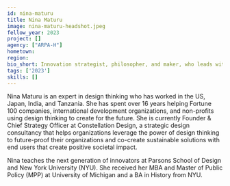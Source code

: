 ```yaml
---
id: nina-maturu
title: Nina Maturu
image: nina-maturu-headshot.jpeg
fellow_year: 2023
project: []
agency: ["ARPA-H"]
hometown: 
region: 
bio_short: Innovation strategist, philosopher, and maker, who leads with the user.
tags: ['2023']
skills: []
---
```


Nina Maturu is an expert in design thinking who has worked in the US, Japan, India, and Tanzania. She has spent over 16 years helping Fortune 100 companies, international development organizations, and non-profits using design thinking to create for the future. She is currently Founder & Chief Strategy Officer at Constellation Design, a strategic design consultancy that helps organizations leverage the power of design thinking to future-proof their organizations and co-create sustainable solutions with end users that create positive societal impact. 

Nina teaches the next generation of innovators at Parsons School of Design and New York University (NYU). She received her MBA and Master of Public Policy (MPP) at University of Michigan and a BA in History from NYU.